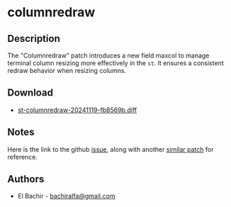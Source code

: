 columnredraw
============

Description
-----------

The "Columnredraw" patch introduces a new field maxcol to manage terminal
column resizing more effectively in the `st`.
It ensures a consistent redraw behavior when resizing columns.

Download
--------

* [st-columnredraw-20241119-fb8569b.diff](st-columnredraw-20241119-fb8569b.diff)

Notes
-----

Here is the link to the github [issue](https://github.com/bakkeby/st-flexipatch/issues/34), along with another [similar patch](https://github.com/abhaysp95/st_custom/blob/master/patches/st-columnredraw-20210722-e40efda.diff) for reference.

Authors
-------

* El Bachir - <bachiralfa@gmail.com>
